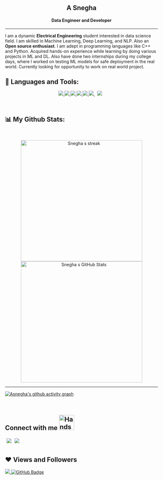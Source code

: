 <!-- <h1 align='center'> Hola! 👋</h1> -->
<h2 align="center">A Snegha</h2>
<h4 align="center">Data Engineer and Developer</h4>
<hr>

I am a dynamic **Electrical Engineering** student interested in data science field. I am skilled in Machine Learning, Deep Learning, and NLP. Also an **Open source enthusiast**. I am adept in programming languages like C++ and Python. Acquired hands-on experience while learning by doing various projects in ML and DL. Also have done two internships during my college days, where I worked on testing ML models for safe deployment in the real world. Currently looking for opportunity to work on real world project. 

  ## 🚀 Languages and Tools:

<p align="center"> 
    <a href="https://reactjs.org/" target="_blank"> <img src="https://img.icons8.com/color/48/000000/react-native.png"/> </a>
    <a href="https://developer.mozilla.org/en-US/docs/Web/JavaScript" target="_blank"> <img src="https://img.icons8.com/color/48/000000/javascript.png"/> </a> 
    <a href="https://www.w3.org/html/" target="_blank"> <img src="https://img.icons8.com/color/48/000000/html-5.png"/> </a>
    <a href="https://www.w3schools.com/css/" target="_blank"> <img src="https://img.icons8.com/color/48/000000/css3.png"/> </a>
    <a href="https://www.python.org" target="_blank"> <img src="https://img.icons8.com/color/48/000000/python.png"/> </a> 
    <a style="padding-right:8px;" href="https://nodejs.org" target="_blank"> <img src="https://img.icons8.com/color/48/000000/nodejs.png"/> </a> 
    <a style="padding-right:8px;" href="https://www.mysql.com/" target="_blank"> <img src="https://img.icons8.com/fluent/50/000000/mysql-logo.png"/> </a>
</p>

<br/>

## 📊 My Github Stats:

<br/>

<p align="center" float="left">
    <a href="https://github.com/Asnegha"><img Get streak stats for your profile at git.io/streak-stats" alt="Snegha s streak" src="https://streak-stats.demolab.com?user=Asnegha&theme=tokyonight" width="400"/>
    </a>
    <a href="https://github.com/Asnegha"> <img src="https://github-readme-stats.vercel.app/api?username=Asnegha&show_icons=true&theme=tokyonight&count_private=true" alt="Snegha s GitHub Stats" width="400"/> </a>
</p>

<hr>


<!--[![Asnegha's github activity graph](https://activity-graph.herokuapp.com/graph?username=Asnegha&theme=tokyo-night)](https://github.com/Asnegha)-->

[![Asnegha's github activity graph](https://github-readme-activity-graph.cyclic.app/graph?username=Asnegha&theme=tokyo-night)](https://github.com/Asnegha)

<!--https://github-readme-activity-graph.cyclic.app/graph?username=Asnegha&theme=tokyo-night-->

<br/>

## Connect with me <img src="https://user-images.githubusercontent.com/92506047/192497801-4790be4c-9f96-4b4b-8eae-cdfbcee4efa1.gif" alt="Handshake" width="50">

<a href="https://www.linkedin.com/in/snegha-a-904b83187/" target="blank" >
  <img align="left" style="margin:5px" src="https://img.shields.io/badge/LinkedIn-0077B5?style=for-the-badge&logo=linkedin&logoColor=white" />
  </a>
<a href="https://twitter.com/SS242001" target="blank" >
    <img align="left" style="margin:5px" src="https://img.shields.io/badge/Twitter-1DA1F2?style=for-the-badge&logo=twitter&logoColor=white"/>
  </a>
<br><br>


## ❤ Views and Followers  
<a href="https://github.com/Asnegha">
    <img src="https://komarev.com/ghpvc/?username=Asnegha">
</a>
<a href="https://github.com/Asnegha?tab=followers"><img src="https://img.shields.io/github/followers/Asnegha?label=Followers&style=social" alt="GitHub Badge"></a>
